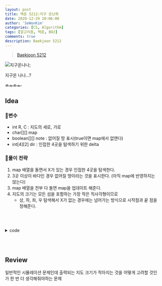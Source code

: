 ```yaml
---
layout: post
title: 백준 5212:지구 온난화
date: 2020-12-29 20:06:00
author: 'SeWonKim'
categories: [CS, Algorithm]
tags: [알고리즘, 백준, BOJ]
comments: true
description: Baekjoon 5212
---
```


> [Baekjoon 5212](https://www.acmicpc.net/problem/5212)

![지구온나나](https://image.fmkorea.com/files/attach/new/20190607/44021718/977763242/1880325642/c773019b27d1a0d542b75bbaab281d21.jpg);

지구온 나나...?

<del> ㅈㅅㅈㅅ </del>
&nbsp;  

## Idea

### 🥚변수

- int R, C : 지도의 세로, 가로
- char[][] map 
- boolean[][] note : 없어질 땅 표시(true이면 map에서 없앤다)
- int[4][2] dir : 인접한 4곳을 탐색하기 위한 delta 
  
### 🍳풀이 전략

1. map 배열을 돌면서 X가 있는 경우 인접한 4곳을 탐색한다.
2. 3곳 이상이 바다인 경우 없어질 땅이라는 것을 표시한다. (아직 map에 반영하지는 않는다)
3. map 배열을 전부 다 돌면 map을 업데이트 해준다.
4. 지도의 크기는 모든 섬을 포함하는 가장 작은 직사각형이므로
      - 상, 하, 좌, 우 탐색해서 X가 없는 경우에는 넘어가는 방식으로 시작점과 끝 점을 정해준다.

&nbsp;  
&nbsp;


<details>
<summary>code</summary>
<div markdown="1">

```java
import java.io.*;
import java.util.*;

public class Main {

	static int[][] dir = { {-1, 0}, {1, 0}, {0, -1}, {0, 1} };
	public static void main(String[] args) throws Exception {
		BufferedReader br = new BufferedReader(new InputStreamReader(System.in));
		StringTokenizer st = new StringTokenizer(br.readLine(), " ");
		int R = Integer.parseInt(st.nextToken());
		int C = Integer.parseInt(st.nextToken());
		char[][] map = new char[R][C];
		
		for (int r = 0; r < R; r++) {
			map[r] = br.readLine().toCharArray();
		}
		
        // 없어질 섬 탐색
		boolean[][] note = new boolean[R][C];
		for (int r = 0; r < R; r++) {
			for (int c = 0; c < C; c++) {
				if(map[r][c] == 'X') {
					int count = 0;
					for (int i = 0; i <4; i++) {
						int nr = r + dir[i][0];
						int nc = c + dir[i][1];
						
						if(nr < 0 || nr >= R || nc < 0 || nc >= C)	count++;
						else if(nr >= 0 && nr < R && nc >= 0 && nc < C && map[nr][nc] == '.')	count++;
					}
					
					if(count >= 3)	note[r][c] = true;
				}
			}
		}
		
		// 노트 갱신
		for (int r = 0; r < R; r++) {
			for (int c = 0; c < C; c++) {
				if(note[r][c])	map[r][c] = '.';
			}
		}
		
        // 프린트 할 지도 범위 정해주기 
		int top, bottom, left, right;
		for (top = 0; top < R; top++) {
			boolean isEmpty = true;
			for (int c = 0; c < C; c++) {
				if(map[top][c] == 'X') {
					isEmpty = false;
					break;
				}
			}
			if(!isEmpty)	break;
		}
		
		for (bottom = R-1; bottom >= 0; bottom--) {
			boolean isEmpty = true;
			for (int c = 0; c < C; c++) {
				if(map[bottom][c] == 'X') {
					isEmpty = false;
					break;
				}
			}
			if(!isEmpty)	break;
		}
		
		for (left = 0; left < C; left++) {
			boolean isEmpty = true;
			for (int r = top; r <= bottom; r++) {
				if(map[r][left] == 'X') {
					isEmpty = false;
					break;
				}
			}
			if(!isEmpty)	break;
		}
		
		for (right = C-1; right >= 0; right--) {
			boolean isEmpty = true;
			for (int r = top; r <= bottom; r++) {
				if(map[r][right] == 'X') {
					isEmpty = false;
					break;
				}
			}
			if(!isEmpty)	break;
		}
		
		
		for (int i = top; i <= bottom; i++) {
			for (int j = left; j <= right; j++) {
				System.out.print(map[i][j]);
			}
			System.out.println();
		}		
	}

}
```

</div>
</details>

&nbsp;  
&nbsp;

## Review

일반적인 시뮬레이션 문제인데 출력되는 지도 크기가 작아지는 것을 어떻게 고려할 것인가 한 번 더 생각해줘야하는 문제

&nbsp;  
&nbsp;
